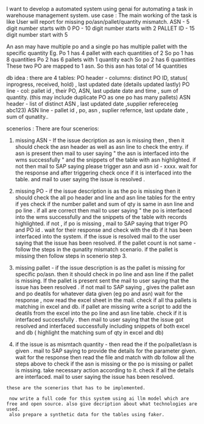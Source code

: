 


I want to develop a automated system using genai for automating a task in warehouse management system.
  use case : The main working of the task is like  User will report for missing po/asn/pallet/quantity mismatch. 
  ASN - 5 digit number starts with 0
  PO -  10 digit number starts with 2
  PALLET ID - 15 digit number start with 5
  
 An  asn may have multiple po and a single po has multiple pallet with the specific quantity 
 Eg. Po 1 has 4 pallet with each quantities of 2 So po 1 has 8 quantities  Po 2 has 6 pallets with 1 quantity each
 So po 2 has 6 quantities These two PO are mapped to 1 asn. So this asn has total of 14 quantities
 
 db idea :
  there are 4 tables:
  PO header - columns: distinct PO ID, status( inprogress, received, hold) , last updated date (details updated lastly)
  PO line - col: pallet id , their PO, ASN, last update date and time , sum of quantity. (this  may include duplicate PO as one po has many pallets)
  ASN header - list of distinct ASN , last updated date ,supplier referece(eg abc123)
  ASN line - pallet id , po, asn , suplier refernce, last update date , sum of qunatity..
  
  
 scenerios :
   There are four scenerios:
   1. missing ASN - If the issue decription as asn is missing then , then it should check the asn header as well as asn line to check the entry. 
     if asn is present then mail to user saying " the asn is interfaced into the wms successfully " and the snippets of the table with asn highlighted.
	 if not then mail to SAP saying please trigger asn and asn id - xxxx.
	 wait for the response and after triggering check once if it is interfaced into the table. and mail to user saying the issue is resolved .
	 
   2. missing PO - if the issue description is as the po is missing then it should check the all po header and line and asn line tables for the entry 
    if yes  check if the number pallet and sum of qty is same in asn line and po line .
	if all are correct then mail to user saying " the po is interfaced into the wms successfully and the snippets of the table with records highlighted.
	if not , 
	if po is missing , mail to SAP saying that triger PO  and PO id .
	wait for their response and check with the db if it has been interfaced into the system. if the issue is resolved mail to the user saying that the issue has been resolved.
	if the pallet count is not same - follow the steps in the qunatity mismatch scenario.
	if the pallet is missing then follow steps in scenerio step 3.
	
   3. missing pallet - if the issue description is as the pallet is missing for specific po/asn. then it should check in po line and asn line if the pallet is missing. 
      If the pallet is present sent the mail to user saying that the issue has been resolved .
	  if not mail to SAP saying , gives the pallet asn and po deatils for whatever data given (eg po and asn)
	  wait for the response , now read the excel sheet in the mail. check if all tha pallets is matching in excel and db.
	  if pallet are missing write a script to add the deatils from the excel into the po line and asn line table.
	  check if it is interfaced successfully . then mail to user saying that the issue got resolved and interfaced successfully including snippets of both excel and db ( highlight the matching sum of qty in excel and db)
	  
   4. if the issue is as mismtach quantity - then read the if the po/pallet/asn is given . mail to SAP saying to provide the details for the parameter given.
    wait for the response  then read the file and match with db follow all the steps above to check if the asn is missing or the po is missing or pallet is missing.
	take necessary action according to it. check if all the details are interfaced. mail to user saying the issue has been resolved.
	
	these are the scenerios that has to be implemented.
	
	 now write a full code for this system using ai llm model which are free and open source. also give decription about what technologies are used.
	 also prepare a synthetic data for the tables using faker.
	 
 
